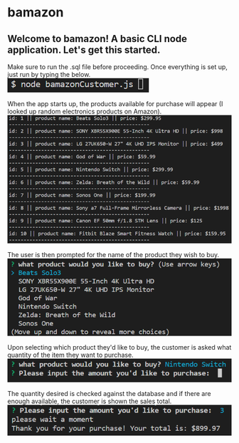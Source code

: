 # bamazon

## Welcome to bamazon! A basic CLI node application. Let's get this started. 

Make sure to run the .sql file before proceeding. Once everything is set up, just run by typing the below.
![run command!](images/node_command.PNG "run command")

When the app starts up, the products available for purchase will appear (I looked up random electronics products on Amazon).
![view all products!](images/view_all_products.PNG "view all products")

The user is then prompted for the name of the product they wish to buy.
![select product!](images/select_product.PNG "select product")

Upon selecting which product they'd like to buy, the customer is asked what quantity of the item they want to purchase.
![select quantity!](images/select_quantity.PNG "select quantity")

The quantity desired is checked against the database and if there are enough available, the customer is shown the sales total.
![checkout!](images/checkout.PNG "checkout")
